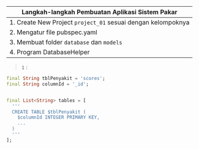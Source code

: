 Langkah-langkah Pembuatan Aplikasi Sistem Pakar |
------------ |
1. Create New Project `project_01` sesuai dengan kelompoknya |
2. Mengatur file pubspec.yaml |
3. Membuat folder `database` dan `models` |
4. Program DatabaseHelper |



> `1` : 

```dart
final String tblPenyakit = 'scores';
final String columnId = '_id';


final List<String> tables = [
  '''
  CREATE TABLE $tblPenyakit (
    $columnId INTEGER PRIMARY KEY,
    ...
  )
  '''
];

```
